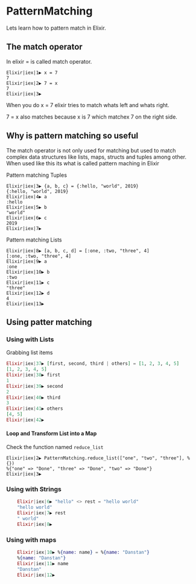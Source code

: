 # PatternMatching

Lets learn how to pattern match in Elixir.

## The match operator

In elixir = is called match operator. 

```
Elixir|iex|1▶ x = 7
7
Elixir|iex|2▶ 7 = x
7
Elixir|iex|3▶ 
```

When you do x = 7 elixir tries to match whats left and whats right.

7 = x also matches because x is 7 which matchex 7 on the right side.


## Why is pattern matching so useful

The match operator is not only used for matching but used to match complex data structures like lists, maps, structs and tuples among other. When used like this its what is called pattern maching in Elixir

Pattern matching Tuples
```
Elixir|iex|3▶ {a, b, c} = {:hello, "world", 2019}  
{:hello, "world", 2019}
Elixir|iex|4▶ a
:hello
Elixir|iex|5▶ b
"world"
Elixir|iex|6▶ c
2019
Elixir|iex|7▶
```

Pattern matching Lists

```
Elixir|iex|8▶ [a, b, c, d] = [:one, :two, "three", 4]
[:one, :two, "three", 4]
Elixir|iex|9▶ a
:one
Elixir|iex|10▶ b
:two
Elixir|iex|11▶ c
"three"
Elixir|iex|12▶ d
4
Elixir|iex|13▶
```

## Using patter matching

### Using with Lists
Grabbing list items
```elixir
Elixir|iex|37▶ [first, second, third | others] = [1, 2, 3, 4, 5]
[1, 2, 3, 4, 5]
Elixir|iex|38▶ first
1
Elixir|iex|39▶ second
2
Elixir|iex|40▶ third
3
Elixir|iex|41▶ others
[4, 5]
Elixir|iex|42▶
```
#### Loop and Transform List into a Map
Check the function named `reduce_list`
```
Elixir|iex|2▶ PatternMatching.reduce_list(["one", "two", "three"], %{})
%{"one" => "Done", "three" => "Done", "two" => "Done"}
Elixir|iex|3▶ 
```

### Using with Strings
```elixir
    Elixir|iex|6▶ "hello" <> rest = "hello world"
    "hello world"
    Elixir|iex|7▶ rest
    " world"
    Elixir|iex|8▶
```


### Using with maps

```elixir
    Elixir|iex|10▶ %{name: name} = %{name: "Danstan"}  
    %{name: "Danstan"}
    Elixir|iex|11▶ name
    "Danstan"
    Elixir|iex|12▶ 
```